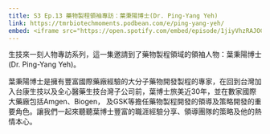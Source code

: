 ```yaml
---
title: S3 Ep.13 藥物製程領袖專訪：葉秉陽博士(Dr. Ping-Yang Yeh)
link: https://tmrbiotechmoments.podbean.com/e/ping-yang-yeh/
embed: <iframe src="https://open.spotify.com/embed/episode/1jiyVhzRAJOCgsainXGS6x" width="100%" height="232" frameborder="0" allowtransparency="true" allow="encrypted-media"></iframe>
---
```


生技來一刻人物專訪系列，這一集邀請到了藥物製程領域的領袖人物：葉秉陽博士(Dr. Ping-Yang Yeh)。

葉秉陽博士是擁有豐富國際藥廠經驗的大分子藥物開發製程的專家，在回到台灣加入台康生技以及全心醫藥生技台灣子公司前，葉博士旅美近30年，並在數家國際大藥廠包括Amgen、Biogen， 及GSK等擔任藥物製程開發的領導及策略開發的重要角色。讓我們一起來聽聽葉博士豐富的職涯經驗分享、領導團隊的策略及他的熱情本心。
